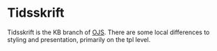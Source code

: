 # Tidsskrift

Tidsskrift is the KB branch of [OJS](https://github.com/pkp/ojs). There 
are some local differences to styling and presentation, primarily on the 
tpl level. 
